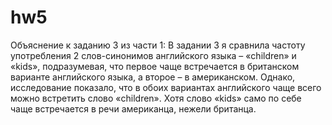 # hw5
Объяснение к заданию 3 из части 1:
В задании 3 я сравнила частоту употребления 2 слов-синонимов английского языка – «children» и «kids», подразумевая, что первое чаще встречается в британском варианте английского языка, а второе – в американском. Однако, исследование показало, что в обоих вариантах английского чаще всего можно встретить слово «children». Хотя слово «kids» само по себе чаще встречается в речи американца, нежели британца.
